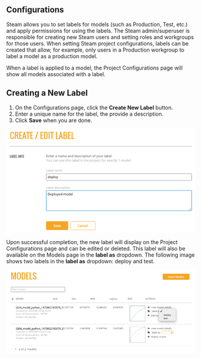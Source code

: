 ## Configurations

Steam allows you to set labels for models (such as Production, Test, etc.) and apply permissions for using the labels. The Steam admin/superuser is responsible for creating new Steam users and setting roles and workgroups for those users. When setting Steam project configurations, labels can be created that allow, for example, only users in a Production workgroup to label a model as a production model. 

When a label is applied to a model, the Project Configurations page will show all models associated with a label.


## <a name="createlabel"></a>Creating a New Label

1. On the Configurations page, click the **Create New Label** button.
2. Enter a unique name for the label, the provide a description.
3. Click **Save** when you are done.

![Create a Label](images/create_label.png)

Upon successful completion, the new label will display on the Project Configurations page and can be edited or deleted. This label will also be available on the Models page in the **label as** dropdown. The following image shows two labels in the **label as** dropdown: deploy and test.

![Label as](images/label_as.png) 





